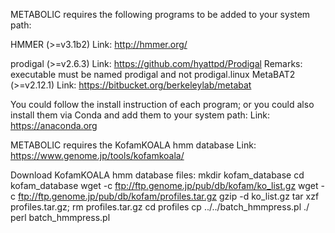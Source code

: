 METABOLIC requires the following programs to be added to your system path:

HMMER (>=v3.1b2) 
	Link: http://hmmer.org/

prodigal (>=v2.6.3) 
	Link: https://github.com/hyattpd/Prodigal 
	Remarks: executable must be named prodigal and not prodigal.linux
MetaBAT2 (>=v2.12.1)
	Link: https://bitbucket.org/berkeleylab/metabat

You could follow the install instruction of each program; or you could also
install them via Conda and add them to your system path:
	Link: https://anaconda.org


METABOLIC requires the KofamKOALA hmm database
	Link: https://www.genome.jp/tools/kofamkoala/

Download KofamKOALA hmm database files:
mkdir kofam_database
cd kofam_database
wget -c ftp://ftp.genome.jp/pub/db/kofam/ko_list.gz
wget -c ftp://ftp.genome.jp/pub/db/kofam/profiles.tar.gz
gzip -d ko_list.gz
tar xzf profiles.tar.gz; rm profiles.tar.gz
cd profiles
cp ../../batch_hmmpress.pl ./
perl batch_hmmpress.pl

